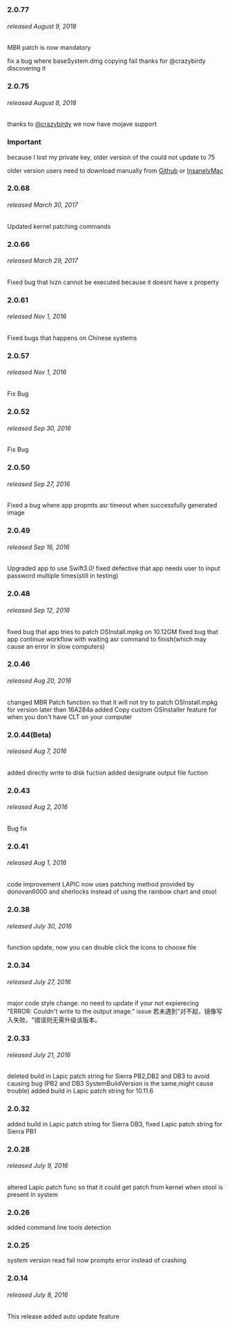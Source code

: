 ### 2.0.77
###### released August 9, 2018
MBR patch is now mandatory

fix a bug where baseSystem.dmg copying fail thanks for @crazybirdy discovering it

### 2.0.75
###### released August 8, 2018
thanks to [@crazybirdy](https://www.insanelymac.com/forum/files/file/944-mojave-mbr-hfs-firmware-check-patch/) we now have mojave support
### Important
because I lost my private key, older version of the could not update to 75

older version users need to download manually from [Github](https://github.com/arslan2012/Lazy-Hackintosh-Image-Generator) or [InsanelyMac](https://www.insanelymac.com/forum/files/file/567-hackintosh-custom-installer-generator/)

### 2.0.68
###### released March 30, 2017
Updated kernel patching commands

### 2.0.66
###### released March 29, 2017
Fixed bug that lvzn cannot be executed
because it doesnt have x property

### 2.0.61
###### released Nov 1, 2016
Fixed bugs that happens on Chinese systems

### 2.0.57
###### released Nov 1, 2016
Fix Bug

### 2.0.52
###### released Sep 30, 2016
Fix Bug

### 2.0.50
###### released Sep 27, 2016
Fixed a bug where app propmts asr timeout when successfully generated image

### 2.0.49
###### released Sep 16, 2016
Upgraded app to use Swift3.0!
fixed defective that app needs user to input password multiple times(still in testing)

### 2.0.48
###### released Sep 12, 2016
fixed bug that app tries to patch OSInstall.mpkg on 10.12GM
fixed bug that app continue workflow with waiting asr command to finish(which may cause an error in slow computers)

### 2.0.46
###### released Aug 20, 2016
changed MBR Patch function so that it will not try to patch OSInstall.mpkg for version later than 16A284a
added Copy custom OSInstaller feature for when you don't have CLT on your computer

### 2.0.44(Beta)
###### released Aug 7, 2016
added directly write to disk fuction
added designate output file fuction

### 2.0.43
###### released Aug 2, 2016
Bug fix

### 2.0.41
###### released Aug 1, 2016
code improvement
LAPIC now uses patching method provided by donovan6000 and sherlocks instead of using the rainbow chart and otool

### 2.0.38
###### released July 30, 2016
function update, now you can double click the icons to choose file

### 2.0.34
###### released July 27, 2016
major code style change.
no need to update if your not expierecing "ERROR: Couldn't write to the output image." issue
若未遇到"对不起，镜像写入失败。"错误则无需升级该版本。
### 2.0.33
###### released July 21, 2016
deleted build in Lapic patch string for Sierra PB2,DB2 and DB3 to avoid causing bug (PB2 and DB3 SystemBuildVersion is the same,might cause trouble)
added build in Lapic patch string for 10.11.6

### 2.0.32
added build in Lapic patch string for Sierra DB3, fixed Lapic patch string for Sierra PB1

### 2.0.28
###### released July 9, 2016
altered Lapic patch func so that it could get patch from kernel when otool is present in system

### 2.0.26
added command line tools detection

### 2.0.25
system version read fail now prompts error instead of crashing

### 2.0.14
###### released July 8, 2016
This release added auto update feature
